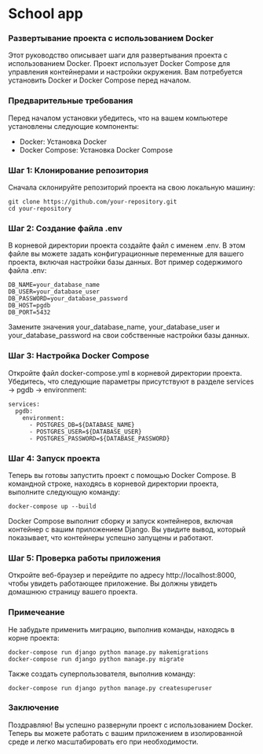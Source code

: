 # School app

### Развертывание проекта с использованием Docker
Этот руководство описывает шаги для развертывания проекта с использованием Docker. Проект использует Docker Compose для управления контейнерами и настройки окружения. Вам потребуется установить Docker и Docker Compose перед началом.

### Предварительные требования
Перед началом установки убедитесь, что на вашем компьютере установлены следующие компоненты:
 - Docker: Установка Docker
 - Docker Compose: Установка Docker Compose

### Шаг 1: Клонирование репозитория
Сначала склонируйте репозиторий проекта на свою локальную машину:
```
git clone https://github.com/your-repository.git
cd your-repository
```
### Шаг 2: Создание файла .env
В корневой директории проекта создайте файл с именем .env. В этом файле вы можете задать конфигурационные переменные для вашего проекта, включая настройки базы данных. Вот пример содержимого файла .env:
```
DB_NAME=your_database_name
DB_USER=your_database_user
DB_PASSWORD=your_database_password
DB_HOST=pgdb
DB_PORT=5432
```
Замените значения your_database_name, your_database_user и your_database_password на свои собственные настройки базы данных.

### Шаг 3: Настройка Docker Compose
Откройте файл docker-compose.yml в корневой директории проекта. Убедитесь, что следующие параметры присутствуют в разделе services -> pgdb -> environment:
```
services:
  pgdb:
    environment:
      - POSTGRES_DB=${DATABASE_NAME}
      - POSTGRES_USER=${DATABASE_USER}
      - POSTGRES_PASSWORD=${DATABASE_PASSWORD}
```

### Шаг 4: Запуск проекта
Теперь вы готовы запустить проект с помощью Docker Compose. В командной строке, находясь в корневой директории проекта, выполните следующую команду:
```
docker-compose up --build
```
Docker Compose выполнит сборку и запуск контейнеров, включая контейнер с вашим приложением Django. Вы увидите вывод, который показывает, что контейнеры успешно запущены и работают.
### Шаг 5: Проверка работы приложения
Откройте веб-браузер и перейдите по адресу http://localhost:8000, чтобы увидеть работающее приложение. Вы должны увидеть домашнюю страницу вашего проекта.

### Примечеание
Не забудьте применить миграцию, выполнив команды, находясь в корне проекта:
```
docker-compose run django python manage.py makemigrations
docker-compose run django python manage.py migrate
```
Также создать суперпользователя, выполнив команду:
```
docker-compose run django python manage.py createsuperuser
```

### Заключение
Поздравляю! Вы успешно развернули проект с использованием Docker. Теперь вы можете работать с вашим приложением в изолированной среде и легко масштабировать его при необходимости.
